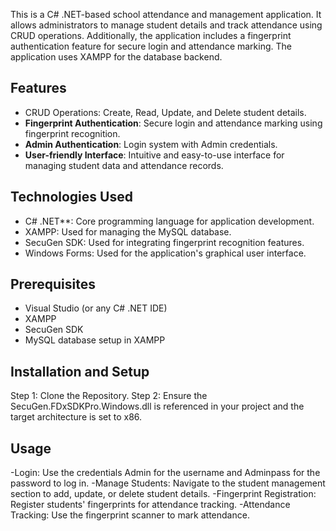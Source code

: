 This is a C# .NET-based school attendance and management application. It allows administrators to manage student details and track attendance using CRUD operations. Additionally, the application includes a fingerprint authentication feature for secure login and attendance marking. The application uses XAMPP for the database backend.

## Features

- CRUD Operations: Create, Read, Update, and Delete student details.
- **Fingerprint Authentication**: Secure login and attendance marking using fingerprint recognition.
- **Admin Authentication**: Login system with Admin credentials.
- **User-friendly Interface**: Intuitive and easy-to-use interface for managing student data and attendance records.

## Technologies Used

- C# .NET**: Core programming language for application development.
- XAMPP: Used for managing the MySQL database.
- SecuGen SDK: Used for integrating fingerprint recognition features.
- Windows Forms: Used for the application's graphical user interface.

## Prerequisites

- Visual Studio (or any C# .NET IDE)
- XAMPP
- SecuGen SDK
- MySQL database setup in XAMPP

## Installation and Setup

Step 1: Clone the Repository.
Step 2: Ensure the SecuGen.FDxSDKPro.Windows.dll is referenced in your project and the target architecture is set to x86.

## Usage
-Login: Use the credentials Admin for the username and Adminpass for the password to log in.
-Manage Students: Navigate to the student management section to add, update, or delete student details.
-Fingerprint Registration: Register students' fingerprints for attendance tracking.
-Attendance Tracking: Use the fingerprint scanner to mark attendance.
